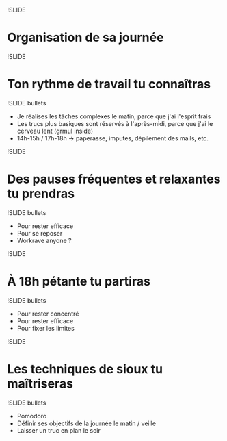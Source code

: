 !SLIDE

# Organisation de sa journée #

!SLIDE

# Ton rythme de travail tu connaîtras #

!SLIDE bullets

* Je réalises les tâches complexes le matin, parce que j'ai l'esprit frais
* Les trucs plus basiques sont réservés à l'après-midi, parce que j'ai le cerveau lent (grmul inside)
* 14h-15h / 17h-18h -> paperasse, imputes, dépilement des mails, etc.

!SLIDE

# Des pauses fréquentes et relaxantes tu prendras #

!SLIDE bullets

* Pour rester efficace
* Pour se reposer
* Workrave anyone ?

!SLIDE

# À 18h pétante tu partiras #

!SLIDE bullets

* Pour rester concentré
* Pour rester efficace
* Pour fixer les limites

!SLIDE

# Les techniques de sioux tu maîtriseras #

!SLIDE bullets

* Pomodoro
* Définir ses objectifs de la journée le matin / veille
* Laisser un truc en plan le soir
